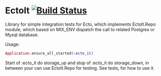 EctoIt [![Build Status](https://travis-ci.org/xerions/ecto_it.svg)](https://travis-ci.org/xerions/ecto_it)
======

Library for simple integration tests for Ecto, which implements EctoIt.Repo module, which based on
MIX_ENV dispatch the call to related Postgres or Mysql database.

Usage:

```elixir
Application.ensure_all_started(:ecto_it)
```

Start of :ecto_it do storage_up and stop of :ecto_it do storage_down, in between your can use EctoIt.Repo for testing. See tests, for how to use it.
